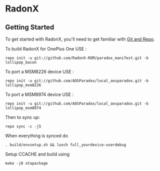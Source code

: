 RadonX
===========

Getting Started
---------------

To get started with RadonX, you'll need to get
familiar with [Git and Repo](http://source.android.com/source/using-repo.html).

To build RadonX for OnePlus One USE :

    repo init -u git://github.com/RadonX-ROM/paradox_manifest.git -b lollipop_bacon

To port a MSM8226 device USE :

    repo init -u git://github.com/AOSParadox/local_aosparadox.git -b lollipop_msm8226

To port a MSM8974 device USE :

    repo init -u git://github.com/AOSParadox/local_aosparadox.git -b lollipop_msm8974

Then to sync up:

    repo sync -c -j5

When everything is synced do
    
    . build/envsetup.sh && lunch full_yourdevice-userdebug

Setup CCACHE and build using
    
    make -j8 otapackage

